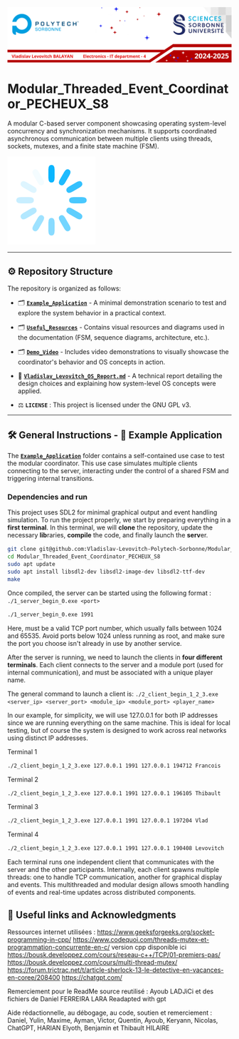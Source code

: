 ![Bannière](./Useful_Resources/Images_ReadME/banner.png)
# Modular_Threaded_Event_Coordinator_PECHEUX_S8

A modular C-based server component showcasing operating system-level concurrency and synchronization mechanisms. It supports coordinated asynchronous communication between multiple clients using threads, sockets, mutexes, and a finite state machine (FSM).

![Readme illustration](./Useful_Resources/Images_ReadME/Read_ME_0.png.gif)

---

## ⚙️ Repository Structure

The repository is organized as follows:

+ 🗂️ **[`Example_Application`](./Example_Application/Game_Educative_Application)** - A minimal demonstration scenario to test and explore the system behavior in a practical context.

+ 🗂️ **[`Useful_Resources`](./Useful_Resources)** - Contains visual resources and diagrams used in the documentation (FSM, sequence diagrams, architecture, etc.).

+ 🗂️ **[`Demo_Video`](./Demo_Video)** - Includes video demonstrations to visually showcase the coordinator's behavior and OS concepts in action.

+ 📄 **[`Vladislav_Levovitch_OS_Report.md`](./Vladislav_Levovitch_OS_Report.md)** - A technical report detailing the design choices and explaining how system-level OS concepts were applied.

+ ⚖️​ **`LICENSE`** : This project is licensed under the GNU GPL v3.


---

## 🛠️ General Instructions - 🧪 Example Application

The **[`Example_Application`](./Example_Application)** folder contains a self-contained use case to test the modular coordinator. This use case simulates multiple clients connecting to the server, interacting under the control of a shared FSM and triggering internal transitions.

### Dependencies and run
This project uses SDL2 for minimal graphical output and event handling simulation.
To run the project properly, we start by preparing everything in a **first terminal**. In this terminal, we will **clone** the repository, update the necessary **lib**raries, **compile** the code, and finally launch the **serv**er.

```bash
git clone git@github.com:Vladislav-Levovitch-Polytech-Sorbonne/Modular_Threaded_Event_Coordinator_PECHEUX_S8.git
cd Modular_Threaded_Event_Coordinator_PECHEUX_S8
sudo apt update
sudo apt install libsdl2-dev libsdl2-image-dev libsdl2-ttf-dev
make
```

Once compiled, the server can be started using the following format : ```./1_server_begin_0.exe <port>```
```bash
./1_server_begin_0.exe 1991
```

Here, <port> must be a valid TCP port number, which usually falls between 1024 and 65535. Avoid ports below 1024 unless running as root, and make sure the port you choose isn't already in use by another service.

After the server is running, we need to launch the clients in **four different terminals**. Each client connects to the server and a module port (used for internal communication), and must be associated with a unique player name.

The general command to launch a client is: ```./2_client_begin_1_2_3.exe <server_ip> <server_port> <module_ip> <module_port> <player_name>```

In our example, for simplicity, we will use 127.0.0.1 for both IP addresses since we are running everything on the same machine. This is ideal for local testing, but of course the system is designed to work across real networks using distinct IP addresses.

Terminal 1
```bash
./2_client_begin_1_2_3.exe 127.0.0.1 1991 127.0.0.1 194712 Francois
```
Terminal 2
```bash
./2_client_begin_1_2_3.exe 127.0.0.1 1991 127.0.0.1 196105 Thibault
```
Terminal 3
```bash
./2_client_begin_1_2_3.exe 127.0.0.1 1991 127.0.0.1 197204 Vlad
```
Terminal 4
```bash
./2_client_begin_1_2_3.exe 127.0.0.1 1991 127.0.0.1 190408 Levovitch
```

Each terminal runs one independent client that communicates with the server and the other participants. Internally, each client spawns multiple threads: one to handle TCP communication, another for graphical display and events. This multithreaded and modular design allows smooth handling of events and real-time updates across distributed components.

## 💌​ Useful links and Acknowledgments

Ressources internet utilisées : https://www.geeksforgeeks.org/socket-programming-in-cpp/
https://www.codequoi.com/threads-mutex-et-programmation-concurrente-en-c/ version cpp disponible ici https://bousk.developpez.com/cours/reseau-c++/TCP/01-premiers-pas/
https://bousk.developpez.com/cours/multi-thread-mutex/
https://forum.trictrac.net/t/article-sherlock-13-le-detective-en-vacances-en-coree/208400 https://chatgpt.com/

Remerciement pour le ReadMe source reutilisé : Ayoub LADJiCi et des fichiers de Daniel FERREIRA LARA Readapted with gpt

Aide rédactionnelle, au débogage, au code, soutien et remerciement : Daniel, Yulin, Maxime, Ayman, Victor, Quentin, Ayoub, Keryann, Nicolas, ChatGPT, HARIAN Elyoth, Benjamin et Thibault HILAIRE